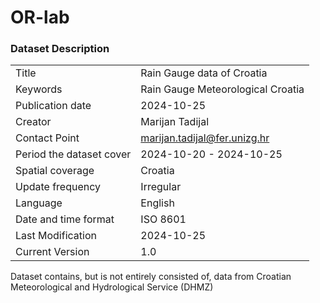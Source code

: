 # OR-lab

### Dataset Description
|             |             |
| ----------- | ----------- |
| Title | Rain Gauge data of Croatia |
| Keywords | Rain Gauge Meteorological Croatia |
| Publication date | 2024-10-25 |
| Creator | Marijan Tadijal |
| Contact Point | marijan.tadijal@fer.unizg.hr |
| Period the dataset cover | 2024-10-20 - 2024-10-25 |
| Spatial coverage | Croatia|
| Update frequency | Irregular |
| Language | English |
| Date and time format | ISO 8601 |
| Last Modification | 2024-10-25 |
| Current Version| 1.0 |

Dataset contains, but is not entirely consisted of, data from Croatian Meteorological and Hydrological Service (DHMZ)
